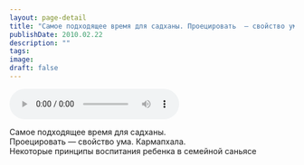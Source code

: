 ```yaml
---
layout: page-detail
title: "Самое подходящее время для садханы. Проецировать  — свойство ума"
publishDate: 2010.02.22
description: ""
tags:
image:
draft: false
---
```


<audio title="2010.02.22 - Самое подходящее время для садханы. Проецировать  — свойство ума.mp3" src="/upload/iblock/1ce/1ce8388ab7bce23027817f6e4fd77f05.mp3" controls=""></audio>

 Самое подходящее время для садханы.  
 Проецировать — свойство ума. Кармапхала.  
 Некоторые принципы воспитания ребенка в семейной саньясе  

  
